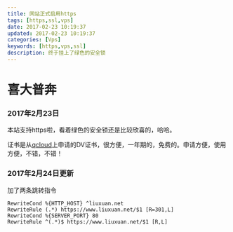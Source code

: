 ```yaml
---
title: 网站正式启用https
tags: [https,ssl,vps]
date: 2017-02-23 10:19:37
updated: 2017-02-23 10:19:37
categories: [Vps]
keywords: [https,vps,ssl]
description: 终于挂上了绿色的安全锁
---
```


# 喜大普奔

### 2017年2月23日

本站支持https啦，看着绿色的安全锁还是比较欣喜的，哈哈。

证书是从[qcloud][qcloud]上申请的DV证书，很方便，一年期的，免费的。申请方便，使用方便，不错，不错！



### 2017年2月24日更新

加了两条跳转指令

```
RewriteCond %{HTTP_HOST} ^liuxuan.net
RewriteRule (.*) https://www.liuxuan.net/$1 [R=301,L]
RewriteCond %{SERVER_PORT} 80
RewriteRule ^(.*)$ https://www.liuxuan.net/$1 [R,L]
```





[qcloud]: https://console.qcloud.com/ssl